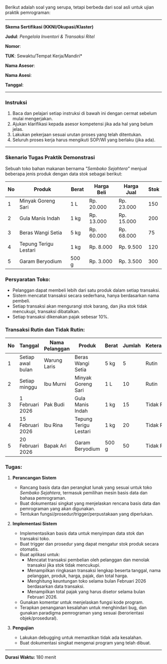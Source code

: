 Berikut adalah soal yang serupa, tetapi berbeda dari soal asli untuk ujian praktik pemrograman:

---

**Skema Sertifikasi (KKNI/Okupasi/Klaster)**

**Judul**: *Pengelola Inventori & Transaksi Ritel*

**Nomor**: 

**TUK**: Sewaktu/Tempat Kerja/Mandiri*

**Nama Asesor**: 

**Nama Asesi**: 

**Tanggal**: 

---

### **Instruksi**

1. Baca dan pelajari setiap instruksi di bawah ini dengan cermat sebelum mulai mengerjakan.
2. Ajukan klarifikasi kepada asesor kompetensi jika ada hal yang belum jelas.
3. Lakukan pekerjaan sesuai urutan proses yang telah ditentukan.
4. Seluruh proses kerja harus mengikuti SOP/WI yang berlaku (jika ada).

---

### **Skenario Tugas Praktik Demonstrasi**

Sebuah toko bahan makanan bernama *"Sembako Sejahtera"* menjual beberapa jenis produk dengan data stok sebagai berikut:

| No | Produk               | Berat | Harga Beli | Harga Jual | Stok |
|----|-----------------------|-------|------------|------------|------|
| 1  | Minyak Goreng Sari   | 1 L   | Rp. 20.000 | Rp. 23.000 | 150  |
| 2  | Gula Manis Indah     | 1 kg  | Rp. 13.000 | Rp. 15.000 | 200  |
| 3  | Beras Wangi Setia    | 5 kg  | Rp. 60.000 | Rp. 68.000 | 75   |
| 4  | Tepung Terigu Lestari | 1 kg  | Rp. 8.000  | Rp. 9.500  | 120  |
| 5  | Garam Beryodium      | 500 g | Rp. 3.000  | Rp. 3.500  | 300  |

### Persyaratan Toko:
- Pelanggan dapat membeli lebih dari satu produk dalam setiap transaksi.
- Sistem mencatat transaksi secara sederhana, hanya berdasarkan nama pembeli.
- Setiap transaksi akan mengurangi stok barang, dan jika stok tidak mencukupi, transaksi dibatalkan.
- Setiap transaksi dikenakan pajak sebesar 10%.

### Transaksi Rutin dan Tidak Rutin:
| No | Tanggal           | Nama Pelanggan    | Produk            | Berat | Jumlah | Keterangan         |
|----|--------------------|-------------------|--------------------|-------|--------|--------------------|
| 1  | Setiap awal bulan | Warung Laris      | Beras Wangi Setia | 5 kg  | 5      | Rutin              |
| 2  | Setiap minggu     | Ibu Murni         | Minyak Goreng Sari | 1 L   | 10     | Rutin              |
| 3  | 1 Februari 2026   | Pak Budi          | Gula Manis Indah   | 1 kg  | 15     | Tidak Rutin       |
| 4  | 15 Februari 2026  | Ibu Rina          | Tepung Terigu Lestari | 1 kg | 20    | Tidak Rutin       |
| 5  | 20 Februari 2026  | Bapak Ari         | Garam Beryodium    | 500 g | 50     | Tidak Rutin       |

### **Tugas:**

1. **Perancangan Sistem**
   - Rancang basis data dan perangkat lunak yang sesuai untuk toko *Sembako Sejahtera*, termasuk pemilihan mesin basis data dan bahasa pemrograman.
   - Buat dokumentasi singkat yang menjelaskan rencana basis data dan pemrograman yang akan digunakan.
   - Tentukan fungsi/prosedur/trigger/perpustakaan yang diperlukan.

2. **Implementasi Sistem**
   - Implementasikan basis data untuk menyimpan data stok dan transaksi toko.
   - Buat trigger dan prosedur yang dapat mengatur stok produk secara otomatis.
   - Buat aplikasi untuk:
     - Mencatat transaksi pembelian oleh pelanggan dan menolak transaksi jika stok tidak mencukupi.
     - Menampilkan ringkasan transaksi lengkap beserta tanggal, nama pelanggan, produk, harga, pajak, dan total harga.
     - Menghitung keuntungan toko selama bulan Februari 2026 berdasarkan data transaksi.
     - Menampilkan total pajak yang harus disetor selama bulan Februari 2026.
   - Gunakan komentar untuk menjelaskan fungsi kode program.
   - Terapkan penanganan kesalahan untuk menghindari bug, dan gunakan paradigma pemrograman yang sesuai (berorientasi objek/prosedural).

3. **Pengujian**
   - Lakukan debugging untuk memastikan tidak ada kesalahan.
   - Buat dokumentasi singkat mengenai program yang telah dibuat.

---

**Durasi Waktu:** 180 menit
